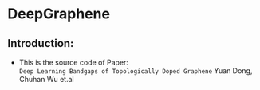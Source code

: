 # DeepGraphene

## Introduction:
*   This is the source code of Paper: <br>                                                                                                            `Deep Learning Bandgaps of Topologically Doped Graphene` Yuan Dong, Chuhan Wu et.al
